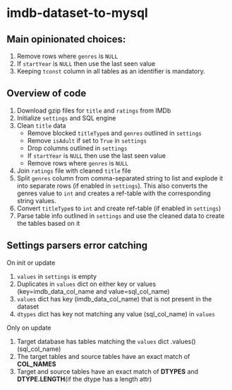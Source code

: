 # imdb-dataset-to-mysql

## Main opinionated choices:

1. Remove rows where `genres` is `NULL`
2. If `startYear` is `NULL` then use the last seen value
3. Keeping `tconst` column in all tables as an identifier is mandatory.

## Overview of code

1. Download gzip files for `title` and `ratings` from IMDb
1. Initialize `settings` and SQL engine
1. Clean `title` data
   - Remove blocked `titleType`s and `genres` outlined in `settings`
   - Remove `isAdult` if set to `True` in `settings`
   - Drop columns outlined in `settings`
   - If `startYear` is `NULL` then use the last seen value
   - Remove rows where `genres` is `NULL`
1. Join `ratings` file with cleaned `title` file
1. Split `genres` column from comma-separated string to list and explode it into separate rows (if enabled in `settings`). This also converts the genres value to `int` and creates a ref-table with the corresponding string values.
1. Convert `titleType`s to `int` and create ref-table (if enabled in `settings`)
1. Parse table info outlined in `settings` and use the cleaned data to create the tables based on it

## Settings parsers error catching

On init or update

1. `values` in `settings` is empty
1. Duplicates in `values` dict on either key or values (key=imdb_data_col_name and value=sql_col_name)
1. `values` dict has key (imdb_data_col_name) that is not present in the dataset
1. `dtypes` dict has key not matching any value (sql_col_name) in `values`

Only on update

1. Target database has tables matching the `values` dict .values() (sql_col_name)
1. The target tables and source tables have an exact match of **COL_NAMES**
1. Target and source tables have an exact match of **DTYPES** and **DTYPE.LENGTH**(if the dtype has a length attr)
